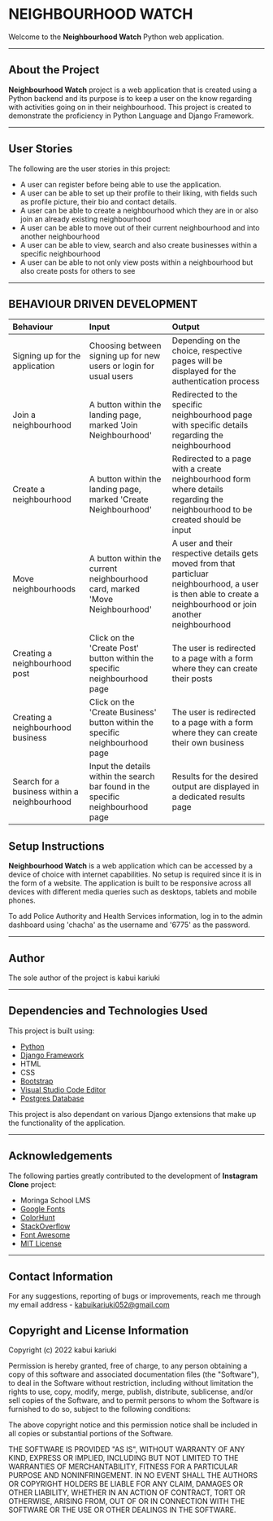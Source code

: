 # NEIGHBOURHOOD WATCH

Welcome to the **Neighbourhood Watch** Python web application.

<hr>

## About the Project


**Neighbourhood Watch** project is a web application that is created using a Python backend and its purpose is to keep a user on the know regarding with activities going on in their neighbourhood. This project is created to demonstrate the proficiency in Python Language and Django Framework.

<hr>

## User Stories

The following are the user stories in this project:

- A user can register before being able to use the application.
- A user can be able to set up their profile to their liking, with fields such as profile picture, their bio and contact details.
- A user can be able to create a neighbourhood which they are in or also join an already existing neighbourhood
- A user can be able to move out of their current neighbourhood and into another neighbourhood
- A user can be able to view, search and also create businesses within a specific neighbourhood
- A user can be able to not only view posts within a neighbourhood but also create posts for others to see

<hr>

## BEHAVIOUR DRIVEN DEVELOPMENT

|Behaviour|Input|Output|
|:--------|:-----|:----|
|Signing up for the application|Choosing between signing up for new users or login for usual users|Depending on the choice, respective pages will be displayed for the authentication process
|Join a neighbourhood|A button within the landing page, marked 'Join Neighbourhood'|Redirected to the specific neighbourhood page with specific details regarding the neighbourhood
|Create a neighbourhood|A button within the landing page, marked 'Create Neighbourhood'|Redirected to a page with a create neighbourhood form where details regarding the neighbourhood to be created should be input
|Move neighbourhoods|A button within the current neighbourhood card, marked 'Move Neighbourhood'|A user and their respective details gets moved from that particluar neighbourhood, a user is then able to create a neighbourhood or join another neighbourhood|
|Creating a neighbourhood post|Click on the 'Create Post' button within the specific neighbourhood page|The user is redirected to a page with a form where they can create their posts|
|Creating a neighbourhood business|Click on the 'Create Business' button within the specific neighbourhood page|The user is redirected to a page with a form where they can create their own business|
|Search for a business within a neighbourhood|Input the details within the search bar found in the specific neighbourhood page|Results for the desired output are displayed in a dedicated results page|

## Setup Instructions

**Neighbourhood Watch** is a web application which can be accessed by a device of choice with internet capabilities. No setup is required since it is in the form of a website. The application is built to be responsive across all devices with different media queries such as desktops, tablets and mobile phones.

To add Police Authority and Health Services information, log in to the admin dashboard using 'chacha' as the username and '6775' as the password.

<hr>

## Author

The sole author of the project is kabui kariuki

<hr>

## Dependencies and Technologies Used

This project is built using:

- [Python](https://www.python.org)
- [Django Framework](https://www.djangoproject.com/)
- HTML
- CSS
- [Bootstrap](https://getbootstrap.com/)
- [Visual Studio Code Editor](https://code.visualstudio.com/)
- [Postgres Database](https://www.postgresql.org/)

This project is also dependant on various Django extensions that make up the functionality of the application.

<hr>

## Acknowledgements

The following parties greatly contributed to the development of **Instagram Clone** project:

- Moringa School LMS
- [Google Fonts](https://fonts.google.com/specimen/Ephesis#pairings)
- [ColorHunt](https://colorhunt.co/)
- [StackOverflow](https://stackoverflow.com/)
- [Font Awesome](tawesome.com/?utm_source=font_awesome_homepage&utm_medium=display&utm_campaign=fa5_released&utm_content=download_modal)
- [MIT License](https://opensource.org/licenses/MIT)

<hr>

## Contact Information

For any suggestions, reporting of bugs or improvements, reach me through my email address - kabuikariuki052@gmail.com

## Copyright and License Information

Copyright (c) 2022 kabui kariuki

Permission is hereby granted, free of charge, to any person obtaining
a copy of this software and associated documentation files (the
"Software"), to deal in the Software without restriction, including
without limitation the rights to use, copy, modify, merge, publish,
distribute, sublicense, and/or sell copies of the Software, and to
permit persons to whom the Software is furnished to do so, subject to
the following conditions:

The above copyright notice and this permission notice shall be
included in all copies or substantial portions of the Software.

THE SOFTWARE IS PROVIDED "AS IS", WITHOUT WARRANTY OF ANY KIND,
EXPRESS OR IMPLIED, INCLUDING BUT NOT LIMITED TO THE WARRANTIES OF
MERCHANTABILITY, FITNESS FOR A PARTICULAR PURPOSE AND
NONINFRINGEMENT. IN NO EVENT SHALL THE AUTHORS OR COPYRIGHT HOLDERS BE
LIABLE FOR ANY CLAIM, DAMAGES OR OTHER LIABILITY, WHETHER IN AN ACTION
OF CONTRACT, TORT OR OTHERWISE, ARISING FROM, OUT OF OR IN CONNECTION
WITH THE SOFTWARE OR THE USE OR OTHER DEALINGS IN THE SOFTWARE.
